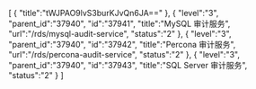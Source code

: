[
	{
		"title":"tWJPAO9lvS3burKJvQn6JA=="
	},
	{
		"level":"3",
		"parent_id":"37940",
		"id":"37941",
		"title":"MySQL 审计服务",
		"url":"/rds/mysql-audit-service",
		"status":"2"
	},
	{
		"level":"3",
		"parent_id":"37940",
		"id":"37942",
		"title":"Percona 审计服务",
		"url":"/rds/percona-audit-service",
		"status":"2"
	},
	{
		"level":"3",
		"parent_id":"37940",
		"id":"37943",
		"title":"SQL Server 审计服务",
		"status":"2"
	}
]